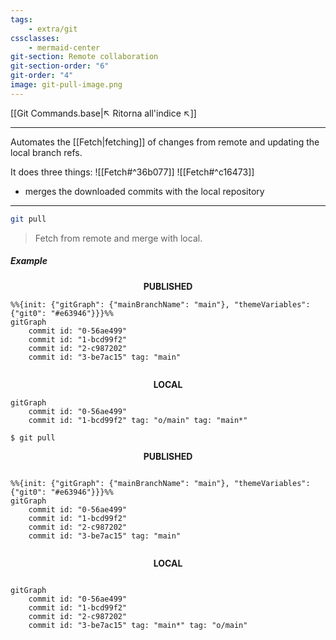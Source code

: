```yaml
---
tags:
    - extra/git
cssclasses:
    - mermaid-center
git-section: Remote collaboration
git-section-order: "6"
git-order: "4"
image: git-pull-image.png
---
```



[[Git Commands.base|↖ Ritorna all'indice ↖]]

---

Automates the [[Fetch|fetching]] of changes from remote and updating the local branch refs.

It does three things:
![[Fetch#^36b077]]
![[Fetch#^c16473]]

-   merges the downloaded commits with the local repository

---

```bash
git pull
```

> Fetch from remote and merge with local.

##### Example

<center><b>PUBLISHED</b></center>

```mermaid
%%{init: {"gitGraph": {"mainBranchName": "main"}, "themeVariables": {"git0": "#e63946"}}}%%
gitGraph
    commit id: "0-56ae499"
    commit id: "1-bcd99f2"
    commit id: "2-c987202"
	commit id: "3-be7ac15" tag: "main"
```

<center style="margin-top: 2em"><b>LOCAL</b></center>

```mermaid
gitGraph
	commit id: "0-56ae499"
	commit id: "1-bcd99f2" tag: "o/main" tag: "main*"
```

```bash
$ git pull
```

<center style="margin-bottom: 2em"><b>PUBLISHED</b></center>

```mermaid
%%{init: {"gitGraph": {"mainBranchName": "main"}, "themeVariables": {"git0": "#e63946"}}}%%
gitGraph
    commit id: "0-56ae499"
    commit id: "1-bcd99f2"
    commit id: "2-c987202"
	commit id: "3-be7ac15" tag: "main"
```

<center style="margin-top: 2em; margin-bottom: 2em"><b>LOCAL</b></center>

```mermaid
gitGraph
	commit id: "0-56ae499"
	commit id: "1-bcd99f2"
	commit id: "2-c987202"
	commit id: "3-be7ac15" tag: "main*" tag: "o/main"
```
